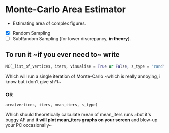 # Monte-Carlo Area Estimator
* Estimating area of complex figures.

- [x] Random Sampling
- [ ] SubRandom Sampling (for lower discrepancy, ~~__in theory__~~). 

## To run it ~if you ever need to~ write 
```python
MC(_list_of_vertices, iters, visualise = True or False, s_type = "rand" or "subrand")
```
Which will run a single iteration of Monte-Carlo ~which is really annoying, i know but i don't give sh*t~

### __OR__

```python
area(vertices, iters, mean_iters, s_type)
``` 
Which should theoretically calculate mean of mean_iters runs ~but it's buggy AF and **it will plot mean_iters graphs on your screen** and blow-up your PC occasionally~


